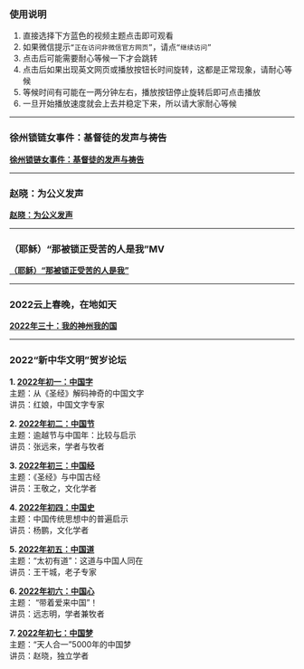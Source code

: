 ### 使用说明
1. 直接选择下方蓝色的视频主题点击即可观看
2. 如果微信提示``“正在访问非微信官方网页”``，请点``“继续访问”``
3. 点击后可能需要耐心等候一下才会跳转
4. 点击后如果出现英文网页或播放按钮长时间旋转，这都是正常现象，请耐心等候
5. 等候时间有可能在一两分钟左右，播放按钮停止旋转后即可点击播放
6. 一旦开始播放速度就会上去并稳定下来，所以请大家耐心等候

---
### 徐州锁链女事件：基督徒的发声与祷告

**[徐州锁链女事件：基督徒的发声与祷告](https://ipfs.slang.cx/ipfs/bafybeieuteprrdzosvex6avjdiieit4cbhvllouxv3szmggprf7vzj4xvy/%E9%93%81%E9%93%BE%E5%A5%B3.mp4)**

---
### 赵晓：为公义发声

**[赵晓：为公义发声](https://ipfs.slang.cx/ipfs/bafybeiedvdqifdoskohvrn4bf4nbuxw7kcslh24lrwxd7jyaf6sp7ea3pa/%E8%B5%B5%E6%99%93%EF%BC%9A%E4%B8%BA%E5%85%AC%E4%B9%89%E5%8F%91%E5%A3%B0.mp4)**

---
### （耶稣）“那被锁正受苦的人是我”MV

**[（耶稣）“那被锁正受苦的人是我”](https://ipfs.slang.cx/ipfs/bafybeigx6uxs5x5hk2re227fdspfflqzdcc4pp3cp76mgmyqkk72uvhjti/%E9%93%81%E9%94%81%E9%93%81%E9%94%81.mp4)**

---

### 2022云上春晚，在地如天

**[2022年三十：我的神州我的国](https://ipfs.slang.cx/ipfs/bafybeia5vlsr7guh5x7vhnypjsnfta2carvum5o5wgvbvrnpisx7ej7waa/%E5%B9%B4%E4%B8%89%E5%8D%81%EF%BC%9A%E4%BA%91%E4%B8%8A%E6%98%A5%E6%99%9A.mp4)**

---

### 2022“新中华文明”贺岁论坛

**1. [2022年初一：中国字](https://ipfs.slang.cx/ipfs/bafybeifjiyftmlqhgm74jnfnxqmahjtasvcumwfskeer4fkd6fiduo5hey/%E5%B9%B4%E5%88%9D%E4%B8%80%EF%BC%9A%E4%B8%AD%E5%9B%BD%E5%AD%97.mp4)**
<br>主题：从《圣经》解码神奇的中国文字
<br>讲员：红娘，中国文字专家

**2. [2022年初二：中国节](https://ipfs.slang.cx/ipfs/bafybeia4j552pzb32o4dqxlpuxqjycp4kigu6spfh4jtvfwartvs2mdube/%E5%B9%B4%E5%88%9D%E4%BA%8C%EF%BC%9A%E4%B8%AD%E5%9B%BD%E5%B9%B4.mp4)**
<br>主题：逾越节与中国年：比较与启示
<br>讲员：张远来，学者与牧者

**3. [2022年初三：中国经](https://ipfs.slang.cx/ipfs/bafybeidmaqr7os5hx3ky6jg2vwfpzlxogmsa3ti5734til5ei6h6j5vr34/%E5%B9%B4%E5%88%9D%E4%B8%89%EF%BC%9A%E4%B8%AD%E5%9B%BD%E7%BB%8F.mp4)**
<br>主题：《圣经》与中国古经
<br>讲员：王敬之，文化学者

**4. [2022年初四：中国史](https://ipfs.slang.cx/ipfs/bafybeif4cvfokekbvui4wh5iqxxlzs7j5pmj67yn5jq43wrsiaxrix5snu/%E5%B9%B4%E5%88%9D%E5%9B%9B%EF%BC%9A%E4%B8%AD%E5%9B%BD%E5%8F%B2.mp4)**
<br>主题：中国传统思想中的普遍启示
<br>讲员：杨鹏，文化学者

**5. [2022年初五：中国道](https://ipfs.slang.cx/ipfs/bafybeidklsu4kb4snwgrqquajwk2augug2bjhheezamivsclf2zgm7dudy/%E5%B9%B4%E5%88%9D%E4%BA%94%EF%BC%9A%E4%B8%AD%E5%9B%BD%E9%81%93.mp4)**
<br>主题：“太初有道”：这道与中国人同在
<br>讲员：王干城，老子专家

**6. [2022年初六：中国心](https://ipfs.slang.cx/ipfs/bafybeidvam7gpwe43sliohtvkbzvhvx7s33nbemmjhlsas2m2i3pfjjbzu/%E5%B9%B4%E5%88%9D%E5%85%AD%EF%BC%9A%E4%B8%AD%E5%9B%BD%E5%BF%83.mp4)**
<br>主题： “带着爱来中国”！
<br>讲员：远志明，学者兼牧者

**7. [2022年初七：中国梦](https://ipfs.slang.cx/ipfs/bafybeiac3sj63tfh77rj3wti7l4qb4e2ouwnck6mj2qruipx2xbv7t2jeu/%E5%B9%B4%E5%88%9D%E4%B8%83%EF%BC%9A%E4%B8%AD%E5%9B%BD%E6%A2%A6.mp4)**
<br>主题：“天人合一”5000年的中国梦
<br>讲员：赵晓，独立学者
